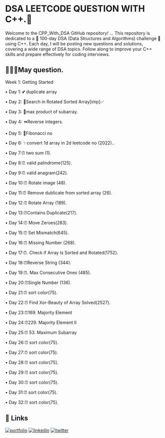 
# DSA LEETCODE QUESTION WITH C++.🔗 
Welcome to the CPP_With_DSA GitHub repository! ...
This repository is dedicated to a 🌟 100-day DSA (Data Structures and Algorithms) challenge 🌟 using C++. Each day, I will be posting new questions and solutions, covering a wide range of DSA topics. Follow along to improve your C++ skills and prepare effectively for coding interviews.



## 🗿🔗🔗May question.

Week 1: Getting Started

• Day 1:  💕 duplicate array

• Day 2: 🔎Search in Rotated Sorted Array[imp]✅

• Day 3: 🤗max product of subarray.

• Day 4: ⏪Reverse integers.

• Day 5: 🤒Fibonacci no

• Day 6: ✨convert 1d array in 2d  leetcode no (2022)..

• Day 7:⏰  two sum (1).

• Day 8:⏰ valid palindrome(125).

• Day 9:⏰ valid anagram(242).

• Day 10:⏰ Rotate image (48).

• Day 11:⏰ Remove dublicate from sorted array (26).

• Day 12:⏰ Rotate Array (189).

• Day 13:⏰Contains Duplicate(217).

• Day 14:⏰  Move Zeroes(283).

• Day 15:⏰ Set Mismatch(645).

• Day 16:⏰ Missing Number (268).

• Day 17:⏰. Check if Array Is Sorted and Rotated(1752).

• Day 18:⏰Reverse String (344).

• Day 19:⏰. Max Consecutive Ones (485).

• Day 20:⏰Single Number (136).

• Day 21:⏰ sort color(75).

• Day 22:⏰ Find Xor-Beauty of Array Solved(2527).

• Day 23:⏰169. Majority Element

• Day 24:⏰229. Majority Element II

• Day 25:⏰ 53. Maximum Subarray

• Day 26:⏰ sort color(75).

• Day 27:⏰ sort color(75).

• Day 28:⏰ sort color(75).

• Day 29:⏰ sort color(75).

• Day 30:⏰ sort color(75).

• Day 31:⏰ sort color(75).

• Day 32:⏰ sort color(75).





## 🔗 Links
[![portfolio](https://img.shields.io/badge/my_portfolio-000?style=for-the-badge&logo=ko-fi&logoColor=white)](https://katherineoelsner.com/)
[![linkedin](https://img.shields.io/badge/linkedin-0A66C2?style=for-the-badge&logo=linkedin&logoColor=white)](https://www.linkedin.com/in/amardev-panwar-58a637250)
[![twitter](https://img.shields.io/badge/twitter-1DA1F2?style=for-the-badge&logo=twitter&logoColor=white)](https://twitter.com/)
